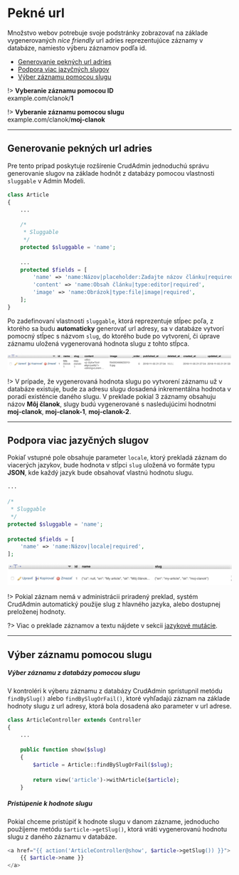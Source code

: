 # Pekné url

Množstvo webov potrebuje svoje podstránky zobrazovať na základe vygenerovaných *nice friendly* url adries reprezentujúce záznamy v databáze, namiesto výberu záznamov podľa id.

- [Generovanie pekných url adries](#generovanie-pekných-url-adries)
- [Podpora viac jazyčných slugov](#podpora-viac-jazyčných-slugov)
- [Výber záznamu pomocou slugu](#výber-záznamu-pomocou-slugu)

!> **Vyberanie záznamu pomocou ID**
<br>
example.com/clanok/**1**

!> **Vyberanie záznamu pomocou slugu**
<br>
example.com/clanok/**moj-clanok**

<hr>

## Generovanie pekných url adries
Pre tento prípad poskytuje rozšírenie CrudAdmin jednoduchú správu generovanie slugov na základe hodnôt z databázy pomocou vlastnosti `sluggable` v Admin Modeli.

```php
class Article
{
    ...

    /*
     * Sluggable
     */
    protected $sluggable = 'name';

    ...
    protected $fields = [
        'name' => 'name:Názov|placeholder:Zadajte názov článku|required|max:90',
        'content' => 'name:Obsah článku|type:editor|required',
        'image' => 'name:Obrázok|type:file|image|required',
    ];
}
```

Po zadefinovaní vlastnosti `sluggable`, ktorá reprezentuje stĺpec poľa, z ktorého sa budu **automaticky** generovať url adresy, sa v databáze vytvorí pomocný stĺpec s názvom `slug`, do ktorého bude po vytvorení, či úprave záznamu uložená vygenerovaná hodnota slugu z tohto stĺpca.

![donate](images/article-slug-column.png)

!> V prípade, že vygenerovaná hodnota slugu po vytvorení záznamu už v databáze existuje, bude za adresu slugu dosadená inkrementálna hodnota v poradí existéncie daného slugu. V preklade pokial 3 záznamy obsahuju názov **Môj članok**, slugy budú vygenerované s nasledujúcimi hodnotmi **moj-clanok**, **moj-clanok-1**, **moj-clanok-2**.

<hr>

## Podpora viac jazyčných slugov
Pokiaľ vstupné pole obsahuje parameter `locale`, ktorý prekladá záznam do viacerých jazykov, bude hodnota v stĺpci `slug` uložená vo formáte typu **JSON**, kde každý jazyk bude obsahovať vlastnú hodnotu slugu.

```php
...

/*
 * Sluggable
 */
protected $sluggable = 'name';

protected $fields = [
    'name' => 'name:Názov|locale|required',
];
```

![donate](images/article-slug-column-locale.png)

!> Pokial záznam nemá v administrácii priradený preklad, systém CrudAdmin automatický použije slug z hlavného jazyka, alebo dostupnej preloženej hodnoty.

?> Viac o preklade záznamov a textu nájdete v sekcii [jazykové mutácie](languages.md#Jazykové-mutácie).

<hr>

## Výber záznamu pomocou slugu

##### Výber záznamu z databázy pomocou slugu
V kontroléri k výberu záznamu z databázy CrudAdmin sprístupnil metódu `findBySlug()` alebo `findBySlugOrFail()`, ktoré vyhľadajú záznam na základe hodnoty slugu z url adresy, ktorá bola dosadená ako parameter v url adrese.

```php
class ArticleController extends Controller
{
    ...

    public function show($slug)
    {
        $article = Article::findBySlugOrFail($slug);

        return view('article')->withArticle($article);
    }
```

##### Pristúpenie k hodnote slugu
Pokial chceme pristúpiť k hodnote slugu v danom zázname, jednoducho použíjeme metódu `$article->getSlug()`, ktorá vráti vygenerovanú hodnotu slugu z daného záznamu v databáze.

```php
<a href="{{ action('ArticleController@show', $article->getSlug()) }}">
    {{ $article->name }}
</a>
```
